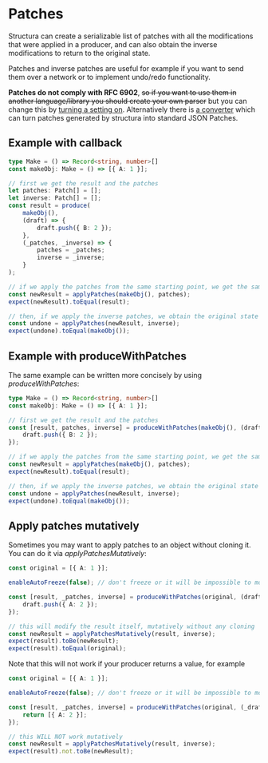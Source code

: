 # Patches

Structura can create a serializable list of patches with all the modifications that were applied in a producer, and can also obtain the inverse modifications to return to the original state. 

Patches and inverse patches are useful for example if you want to send them over a network or to implement undo/redo functionality.

**Patches do not comply with RFC 6902**, ~~so if you want to use them in another language/library you should create your own parser~~ but you can change this by <a href="./settings.html#enable-standard-patches">turning a setting on</a>. Alternatively there is <a href="./helpers.html#convertpatchestostandard">a converter</a> which can turn patches generated by structura into standard JSON Patches.


## Example with callback

```typescript
type Make = () => Record<string, number>[]
const makeObj: Make = () => [{ A: 1 }];

// first we get the result and the patches
let patches: Patch[] = [];
let inverse: Patch[] = [];
const result = produce(
    makeObj(), 
    (draft) => {
        draft.push({ B: 2 });
    }, 
    (_patches, _inverse) => {
        patches = _patches;
        inverse = _inverse;
    }
);

// if we apply the patches from the same starting point, we get the same result
const newResult = applyPatches(makeObj(), patches);
expect(newResult).toEqual(result);

// then, if we apply the inverse patches, we obtain the original state
const undone = applyPatches(newResult, inverse);
expect(undone).toEqual(makeObj());
```

## Example with produceWithPatches

The same example can be written more concisely by using *produceWithPatches*:

```typescript
type Make = () => Record<string, number>[]
const makeObj: Make = () => [{ A: 1 }];

// first we get the result and the patches
const [result, patches, inverse] = produceWithPatches(makeObj(), (draft) => {
    draft.push({ B: 2 });
});

// if we apply the patches from the same starting point, we get the same result
const newResult = applyPatches(makeObj(), patches);
expect(newResult).toEqual(result);

// then, if we apply the inverse patches, we obtain the original state
const undone = applyPatches(newResult, inverse);
expect(undone).toEqual(makeObj());
```

## Apply patches mutatively

Sometimes you may want to apply patches to an object without cloning it. You can do it via *applyPatchesMutatively*:

```typescript
const original = [{ A: 1 }];

enableAutoFreeze(false); // don't freeze or it will be impossible to modify the object

const [result, _patches, inverse] = produceWithPatches(original, (draft) => {
    draft.push({ A: 2 });
});

// this will modify the result itself, mutatively without any cloning
const newResult = applyPatchesMutatively(result, inverse);
expect(result).toBe(newResult);
expect(result).toEqual(original);
```

Note that this will not work if your producer returns a value, for example

```typescript
const original = [{ A: 1 }];

enableAutoFreeze(false); // don't freeze or it will be impossible to modify the object

const [result, _patches, inverse] = produceWithPatches(original, (_draft) => {
    return [{ A: 2 }];
});

// this WILL NOT work mutatively
const newResult = applyPatchesMutatively(result, inverse);
expect(result).not.toBe(newResult);
```
